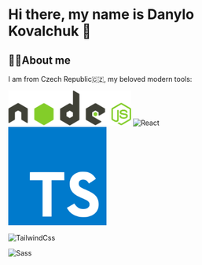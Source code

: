 # Hi there, my name is Danylo Kovalchuk 👋

## 💁‍♂️About me

I am from Czech Republic🇨🇿, my beloved modern tools:

<img src="https://raw.githubusercontent.com/gilbarbara/logos/refs/heads/main/logos/nodejs.svg" alt="Node.js" width="250"/> <img src="https://raw.githubusercontent.com/gilbarbara/logos/refs/heads/main/logos/react.svg" alt="React" width="200"/> <img src="https://raw.githubusercontent.com/gilbarbara/logos/refs/heads/main/logos/typescript.svg" alt="TypeScript" width="200"/>

![TailwindCss](https://raw.githubusercontent.com/gilbarbara/logos/refs/heads/main/logos/tailwindcss.svg)

![Sass](https://raw.githubusercontent.com/gilbarbara/logos/refs/heads/main/logos/sass.svg)
